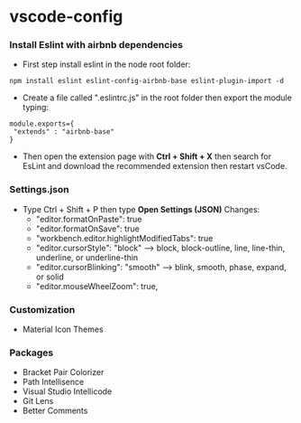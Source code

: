 # vscode-config

### Install Eslint with airbnb dependencies

* First step install eslint in the node root folder:
```
npm install eslint eslint-config-airbnb-base eslint-plugin-import -d
```
* Create a file called ".eslintrc.js" in the root folder then export the module typing:
```
module.exports={
 "extends" : "airbnb-base"
}
```
* Then open the extension page with **Ctrl + Shift + X** then search for EsLint and download the recommended extension then restart vsCode.

### Settings.json
* Type Ctrl + Shift + P then type **Open Settings (JSON)**
Changes:
  * "editor.formatOnPaste": true 
  * "editor.formatOnSave": true
  * "workbench.editor.highlightModifiedTabs": true
  *  "editor.cursorStyle": "block"  --> block, block-outline, line, line-thin, underline, or underline-thin
  * "editor.cursorBlinking": "smooth" --> blink, smooth, phase, expand, or solid
  * "editor.mouseWheelZoom": true,
  
  
### Customization
* Material Icon Themes


### Packages
* Bracket Pair Colorizer
* Path Intellisence
* Visual Studio Intellicode
* Git Lens
* Better Comments



